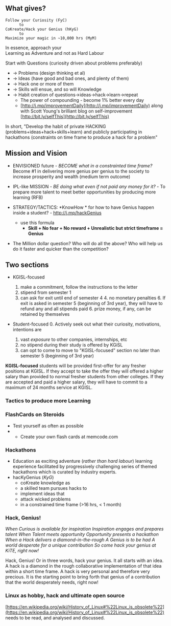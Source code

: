 <!-- title: Successful learner  -->

## What gives?

```
Follow your Curiosity (FyC)
      to 
CoKreate/Hack your Genius (hKyG)
      to 
Maximize your magic in ~10,000 hrs (MyM)

```

In essence, approach your   
Learning as Adventure and not as Hard Labour

Start with Questions (curiosity driven about problems preferably)
 - -> Problems  (design thinking et al) 
 -  -> Ideas (have good and bad ones, and plenty of them)
 -  -> Hack one or more of them 
 -  -> Skills will ensue, and so will Knowledge
 -  -> Habit creation of questions->ideas->hack->learn->repeat
	 - The power of compounding - become 1% better every day
	 - [http://j.mp/improvementDaily](http://j.mp/improvementDaily) along with Scott Young's brilliant blog on self-improvement [http://bit.ly/selfThis](http://bit.ly/selfThis) 

In short, "Develop the habit of private HACKING (problems+ideas+hack+skills+learn) and publicly participating in hackathons (constraints on time frame to produce a hack for a problem"


## Mission and Vision

- ENVISIONED future - *BECOME what in a constrainted time frame?* Become #1 in delivering more genius per genius to the society to increase prosperity and wealth (medium term outcome)
- IPL-like MISSION - *BE doing what even if not paid any money for it?* - To prepare more talent to meet better opportunities by producing more learning (RFB) 

- STRATEGY/TACTICS: *KnowHow * for how to have Genius happen inside a student? - http://j.mp/hackGenius
  - use this formula 
    - **Skill + No fear + No reward + Unrealistic but strict timeframe = Genius**

- The Million dollar question? Who will do all the above? Who will help us do it faster and quicker than the competition? 


## Two sections
 - KGISL-focused 
	1. make a commitment, follow the instructions to the letter
	2. stipend from semester 1 
	3. can ask for exit until end of semester 4 
		4. no monetary penalties
		6. If exit is asked in semester 5 (beginning of 3rd year), they will have to refund any and all stipends paid
			6. prize money, if any, can be retained by themselves

- Student-focused 
    0. Actively seek out what their curiosity, motivations, intentions are 
	1. vast _exposure_ to other companies, internships, etc 
	4. no stipend during their study is offered by KGiSL
	5. can opt to come to move to "KGISL-focused" section no later than semester 5 (beginning of 3rd year)

**KGISL-focused** students will be provided first-offer for any fresher positions at KGISL. If they accept to take the offer they will offered a higher salary than provided to normal fresher students from other colleges. If they are accepted and paid a higher salary, they will have to commit to a maximum of 24 months service at KGISL. 


### Tactics to produce more Learning 

### FlashCards on Steroids 

- Test yourself as often as possible 
- - Create your own flash cards at memcode.com 

 ### Hackathons
 - Education as exciting adventure (_rather than hard labour_) learning experience facilitated by progressively challenging series of themed hackathons which is curated by industry experts. 
  - hacKyGenius (*KyG*)
    - coKreate knowledge as   
    - a skilled team pursues hacks to   
    - implement ideas that   
    - attack wicked problems   
    - in a constrained time frame (>16 hrs, < 1 month) 

### Hack, Genius!
_When Curious is available for inspiration
Inspiration engages and prepares talent 
When Talent meets opportunity
Opportunity presents a hackathon
When a Hack delivers a diamond-in-the-rough 
A Genius is to be had
A world desperate for a unique contribution 
So come hack your genius at KiTE, right now!_   

 Hack, Genius! Or in three words, hack your genius. It all starts with an idea. A hack is a diamond in the rough collaborative implementation of that idea within a short time frame. A hack is very personal and therefore very precious. It is the starting point to bring forth that genius of a contribution that the world desperately needs, right now!

### Linux as hobby, hack and ultimate open source

[https://en.wikipedia.org/wiki/History_of_Linux#%22Linux_is_obsolete%22](https://en.wikipedia.org/wiki/History_of_Linux#%22Linux_is_obsolete%22) needs to be read, and analysed and discussed. 


 



 



